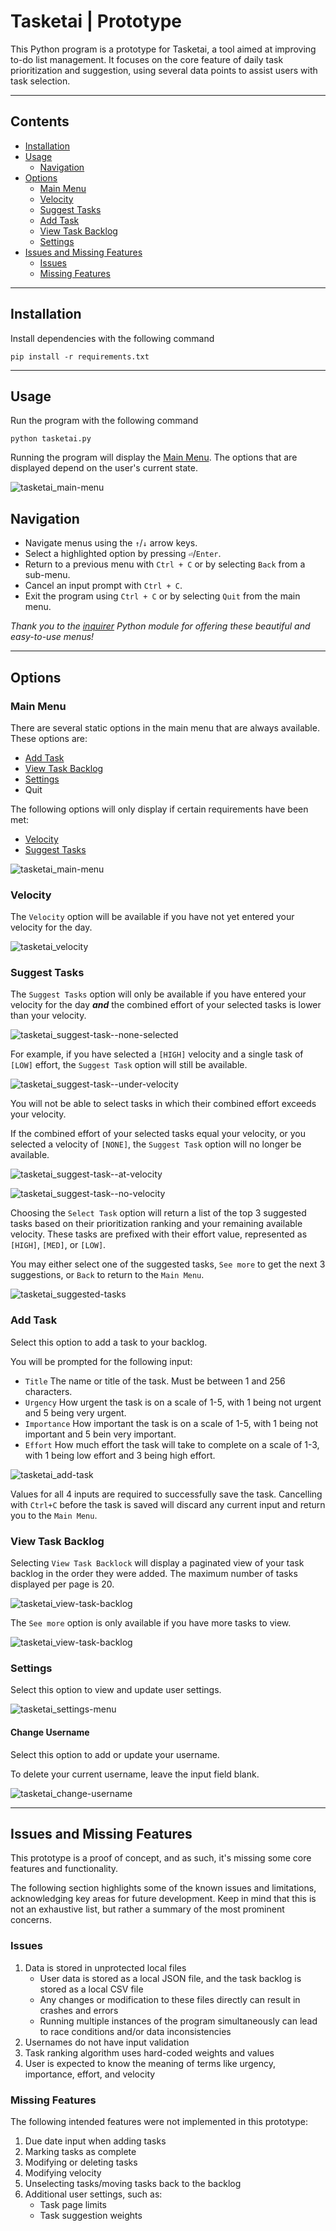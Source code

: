 # Tasketai | Prototype

This Python program is a prototype for Tasketai, a tool aimed at improving to-do list management.
It focuses on the core feature of daily task prioritization and suggestion, using several data points to assist users with task selection.

---

## Contents

- [Installation](#installation)
- [Usage](#usage)
  - [Navigation](#navigation)
- [Options](#options)
  - [Main Menu](#main-menu)
  - [Velocity](#velocity)
  - [Suggest Tasks](#suggest-tasks)
  - [Add Task](#add-task)
  - [View Task Backlog](#view-task-backlog)
  - [Settings](#settings)
- [Issues and Missing Features](#issues-and-missing-features)
  - [Issues](#issues)
  - [Missing Features](#missing-features)

---

## Installation

Install dependencies with the following command
```
pip install -r requirements.txt
```

---

## Usage

Run the program with the following command
```
python tasketai.py
```

Running the program will display the [Main Menu](#main-menu). The options that are displayed depend on the user's current state.

![tasketai_main-menu](./images/tasketai_main-menu.png)


## Navigation

- Navigate menus using the `↑`/`↓` arrow keys.
- Select a highlighted option by pressing `⏎`/`Enter`.
- Return to a previous menu with `Ctrl + C` or by selecting `Back` from a sub-menu.
- Cancel an input prompt with `Ctrl + C`.
- Exit the program using `Ctrl + C` or by selecting `Quit` from the main menu.

_Thank you to the [inquirer](https://pypi.org/project/inquirer/) Python module for offering these beautiful and easy-to-use menus!_

---

## Options

### Main Menu

There are several static options in the main menu that are always available. These options are:
- [Add Task](#add-task)
- [View Task Backlog](#view-task-backlog)
- [Settings](#settings)
- Quit

The following options will only display if certain requirements have been met:
- [Velocity](#velocity)
- [Suggest Tasks](#suggest-tasks)

![tasketai_main-menu](./images/tasketai_main-menu.png)


### Velocity

The `Velocity` option will be available if you have not yet entered your velocity for the day.

![tasketai_velocity](./images/tasketai_velocity.png)


### Suggest Tasks

The `Suggest Tasks` option will only be available if you have entered your velocity for the day **_and_** the combined effort of your selected tasks is lower than your velocity.

![tasketai_suggest-task--none-selected](./images/tasketai_suggest-task--none-selected.png)

For example, if you have selected a `[HIGH]` velocity and a single task of `[LOW]` effort, the `Suggest Task` option will still be available.

![tasketai_suggest-task--under-velocity](./images/tasketai_suggest-task--under-velocity.png)

You will not be able to select tasks in which their combined effort exceeds your velocity.

If the combined effort of your selected tasks equal your velocity, or you selected a velocity of `[NONE]`, the `Suggest Task` option will no longer be available.

![tasketai_suggest-task--at-velocity](./images/tasketai_suggest-task--at-velocity.png)


![tasketai_suggest-task--no-velocity](./images/tasketai_suggest-task--no-velocity.png)


Choosing the `Select Task` option will return a list of the top 3 suggested tasks based on their prioritization ranking and your remaining available velocity.
These tasks are prefixed with their effort value, represented as `[HIGH]`, `[MED]`, or `[LOW]`.

You may either select one of the suggested tasks, `See more` to get the next 3 suggestions, or `Back` to return to the `Main Menu`.

![tasketai_suggested-tasks](./images/tasketai_suggested-tasks.png)


### Add Task

Select this option to add a task to your backlog.

You will be prompted for the following input:
- `Title` The name or title of the task. Must be between 1 and 256 characters.
- `Urgency` How urgent the task is on a scale of 1-5, with 1 being not urgent and 5 being very urgent.
- `Importance` How important the task is on a scale of 1-5, with 1 being not important and 5 bein very important.
- `Effort` How much effort the task will take to complete on a scale of 1-3, with 1 being low effort and 3 being high effort.

![tasketai_add-task](./images/tasketai_add-task.png)

Values for all 4 inputs are required to successfully save the task. Cancelling with `Ctrl+C` before the task is saved will discard any current input and return you to the `Main Menu`.

### View Task Backlog

Selecting `View Task Backlock` will display a paginated view of your task backlog in the order they were added. The maximum number of tasks displayed per page is 20.

![tasketai_view-task-backlog](./images/tasketai_view-task-backlog.png)

The `See more` option is only available if you have more tasks to view.

![tasketai_view-task-backlog](./images/tasketai_view-task-backlog--see-more.png)


### Settings

Select this option to view and update user settings.

![tasketai_settings-menu](./images/tasketai_settings-menu.png)


#### Change Username

Select this option to add or update your username.

To delete your current username, leave the input field blank.

![tasketai_change-username](./images/tasketai_change-username.png)


---

## Issues and Missing Features

This prototype is a proof of concept, and as such, it's missing some core features and functionality.

The following section highlights some of the known issues and limitations, acknowledging key areas for future development.
Keep in mind that this is not an exhaustive list, but rather a summary of the most prominent concerns.

### Issues

1. Data is stored in unprotected local files
   - User data is stored as a local JSON file, and the task backlog is stored as a local CSV file
   - Any changes or modification to these files directly can result in crashes and errors
   - Running multiple instances of the program simultaneously can lead to race conditions and/or data inconsistencies
2. Usernames do not have input validation
3. Task ranking algorithm uses hard-coded weights and values
4. User is expected to know the meaning of terms like urgency, importance, effort, and velocity

### Missing Features

The following intended features were not implemented in this prototype:
1. Due date input when adding tasks
2. Marking tasks as complete
3. Modifying or deleting tasks
4. Modifying velocity
5. Unselecting tasks/moving tasks back to the backlog
6. Additional user settings, such as:
   - Task page limits
   - Task suggestion weights